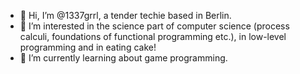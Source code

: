 - 👋 Hi, I’m @1337grrl, a tender techie based in Berlin.
- 👀 I’m interested in the science part of computer science (process calculi, foundations of functional programming etc.), in low-level programming and in eating cake!
- 🌱 I’m currently learning about game programming.

<!---
1337grrl/1337grrl is a ✨ special ✨ repository because its `README.md` (this file) appears on your GitHub profile.
You can click the Preview link to take a look at your changes.
--->
